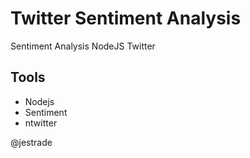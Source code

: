 # Twitter Sentiment Analysis
Sentiment Analysis NodeJS Twitter
## Tools
* Nodejs
* Sentiment
* ntwitter

@jestrade
